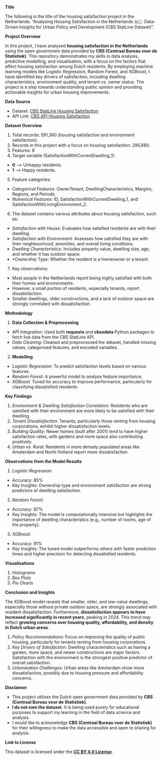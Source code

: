 **Title**

The following is the title of the housing satisfaction project in the Netherlands: “Analysing Housing Satisfaction in the Netherlands 🇳🇱: Data-Driven Insights for Urban Policy and Development (CBS StatLine Dataset)”.

**Project Overview**

In this project, I have analysed **housing satisfaction in the Netherlands** using the open government data provided by **CBS (Centraal Bureau voor de Statistiek)**. This repository demonstrates my skills in data analysis, predictive modelling, and visualisation, with a focus on the factors that affect housing satisfaction among Dutch residents. By employing machine learning models like Logistic Regression, Random Forest, and XGBoost, I have identified key drivers of satisfaction, including dwelling characteristics, environment quality, and tenant vs. owner status. The project is a step towards understanding public opinion and providing actionable insights for urban housing improvements.

**Data Source**

- Dataset: [CBS StatLine Housing Satisfaction](https://opendata.cbs.nl/statline/portal.html?_la=en&_catalog=CBS&tableId=84571ENG&_theme=1168)
- API Link: [CBS API Housing Satisfaction](https://opendata.cbs.nl/ODataApi/odata/84571ENG)

**Dataset Overview**

1) Total records: 591,360 (housing satisfaction and environment satisfaction).
2) Records in this project with a focus on housing satisfaction: 295,680.
3) Features: 8
4) Target variable (SatisfactionWithCurrentDwelling_1):
  - **0** --> Unhappy residents.
  - **1** --> Happy residents.
5) Feature categories:
  - *Categorical Features*: OwnerTenant, DwellingCharacteristics, Margins, Regions, and Periods.
  - *Numerical Features*: ID, SatisfactionWithCurrentDwelling_1, and SatisfactionWithLivingEnvironment_2.
6) The dataset contains various attributes about housing satisfaction, such as:
  - *Satisfaction with House*: Evaluates how satisfied residents are with their dwelling.
  - *Satisfaction with Environment*: Assesses how satisfied they are with their neighbourhood, amenities, and overall living conditions.
  - *Dwelling Characteristics*: Includes property value, dwelling size, age, and whether it has outdoor space.
  - *Ownership Type: Whether the resident is a homeowner or a tenant.
7) Key observations:
  - Most people in the Netherlands report being highly satisfied with both their homes and environments.
  - However, a small portion of residents, especially tenants, report dissatisfaction.
  - Smaller dwellings, older constructions, and a lack of outdoor space are strongly correlated with dissatisfaction.

**Methodology**

1) **Data Collection & Preprocessing**
- *API Integration*: Used both **requests** and **cbsodata** Python packages to fetch live data from the CBS StatLine API.
- *Data Cleaning*: Cleaned and preprocessed the dataset, handled missing values, categorised features, and encoded variables.

2) **Modelling**
- *Logistic Regression*: To predict satisfaction levels based on various features.
- *Random Forest*: A powerful model to analyse feature importance.
- *XGBoost*: Tuned for accuracy to improve performance, particularly for classifying dissatisfied residents.

**Key Findings**

1) *Environment & Dwelling Satisfaction Correlation*: Residents who are satisfied with their environment are more likely to be satisfied with their dwelling.
2) *Tenant Dissatisfaction*: Tenants, particularly those renting from housing corporations, exhibit higher dissatisfaction levels.
3) *Building Quality*: Newer homes (built after 2001) tend to have higher satisfaction rates, with gardens and more space also contributing positively.
4) *Urban vs. Rural*: Residents in more densely populated areas like Amsterdam and North Holland report more dissatisfaction.

**Observations from the Model Results**

1) *Logistic Regression*:
- Accuracy: 85%
- Key Insights: Ownership type and environment satisfaction are strong predictors of dwelling satisfaction.

2) *Random Forest*:
- Accuracy: 87%
- Key Insights: The model is computationally intensive but highlights the importance of dwelling characteristics (e.g., number of rooms, age of the property).

3) *XGBoost*:
- Accuracy: 91%
- Key Insights: The tuned model outperforms others with faster prediction times and higher precision for detecting dissatisfied residents.

**Visualisations**

1) *Histograms*
2) *Box Plots*
3) *Pie Charts*

**Conclusion and Insights**

The XGBoost model reveals that smaller, older, and low-value dwellings, especially those without private outdoor space, are strongly associated with resident dissatisfaction. Furthermore, **dissatisfaction appears to have increased significantly in recent years**, peaking in 2024. This trend may reflect **growing concerns over housing quality, affordability, and density in Dutch urban areas**.

1) *Policy Recommendations*: Focus on improving the quality of public housing, particularly for tenants renting from housing corporations.
2) *Key Drivers of Satisfaction*: Dwelling characteristics such as having a garden, more space, and newer constructions are major factors. Satisfaction with the environment is the strongest positive predictor of overall satisfaction.
3) *Urbanisation Challenges*: Urban areas like Amsterdam show more dissatisfaction, possibly due to housing pressure and affordability concerns.

**Disclaimer**

- This project utilises the Dutch open government data provided by **CBS (Centraal Bureau voor de Statistiek)**.
- **I do not own the dataset**. It is being used purely for educational purposes to support my learning in the field of data science and analysis.
- I would like to acknowledge **CBS (Centraal Bureau voor de Statistiek)** for their willingness to make the data accessible and open to sharing for analysis.

**Link to License**

This dataset is licensed under the [**CC BY 4.0 License**](https://creativecommons.org/licenses/by/4.0/).
